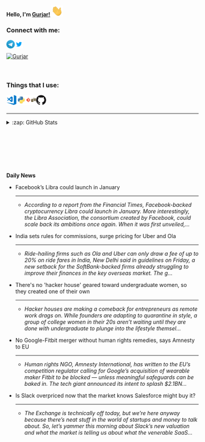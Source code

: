 #### Hello, I'm [Gurjar!](https://GurjarKing.github.io) <img src="https://raw.githubusercontent.com/ABSphreak/ABSphreak/master/gifs/Hi.gif" width="30px"></h2>


### Connect with me:

[<img align="left" alt="Gurjar | Telegram" width="22px" src="https://raw.githubusercontent.com/github/explore/80688e429a7d4ef2fca1e82350fe8e3517d3494d/topics/telegram/telegram.png" />][Telegram]
[<img align="left" alt="Gurjar | Twitter" width="22px" src="https://raw.githubusercontent.com/github/explore/80688e429a7d4ef2fca1e82350fe8e3517d3494d/topics/twitter/twitter.png" />][Twitter]
<br >
<br >
<a href="https://github.com/GurjarKing"><img src="https://komarev.com/ghpvc/?username=GurjarKing" alt="Gurjar" /></a> <br />
<br />
<br />
<!-- <br >

![](https://visitor-badge.glitch.me/badge?page_id=GurjarKing)

<br /> -->

### Things that I use:

[<img align="left" alt="Visual Studio Code" width="26px" src="https://raw.githubusercontent.com/github/explore/80688e429a7d4ef2fca1e82350fe8e3517d3494d/topics/visual-studio-code/visual-studio-code.png" />][VSCode]
[<img align="left" alt="Python" width="26px" src="https://raw.githubusercontent.com/github/explore/80688e429a7d4ef2fca1e82350fe8e3517d3494d/topics/python/python.png" />][Python]
[<img align="left" alt="Git" width="26px" src="https://raw.githubusercontent.com/github/explore/80688e429a7d4ef2fca1e82350fe8e3517d3494d/topics/git/git.png" />][Git]
[<img align="left" alt="GitHub" width="26px" src="https://raw.githubusercontent.com/github/explore/78df643247d429f6cc873026c0622819ad797942/topics/github/github.png" />][Github]

<br />
<br />

---
<details>
  <summary>:zap: GitHub Stats</summary>

<img align="left" alt="Gurjar's Github Stats" src="https://github-readme-stats.vercel.app/api?username=GurjarKing&show_icons=true&hide_border=true&count_private=true&include_all_commit=true&theme=algolia" />

</details>

<!-- ### 🔔 My latest tweet
<a href="https://twitter.com/Gurjar_King43" target="_blank">
	<img src="https://github.com/GurjarKing/GurjarKing/raw/master/tweet.png" width="70%" align="center" alt="Click to view on Twitter" title="My latest tweet, as an image"/>
</a> -->
<br>

<pre>

</pre>

<!-- **Quote of the hour:**

{qoth}

~ {qoth_author}
<pre>

</pre> -->
<br>
<pre>


</pre>
<strong>Daily News</strong>
  
  - Facebook’s Libra could launch in January
     <hr/>
     
      - *According to a report from the Financial Times, Facebook-backed cryptocurrency Libra could launch in January. More interestingly, the Libra Association, the consortium created by Facebook, could scale back its ambitions once again. When it was first unveiled,…*
     
  - India sets rules for commissions, surge pricing for Uber and Ola
      <hr/>
      
      - *Ride-hailing firms such as Ola and Uber can only draw a fee of up to 20% on ride fares in India, New Delhi said in guidelines on Friday, a new setback for the SoftBank-backed firms already struggling to improve their finances in the key overseas market. The g…*
      
  - There's no 'hacker house' geared toward undergraduate women, so they created one of their own
      <hr/>
      
      - *Hacker houses are making a comeback for entrepreneurs as remote work drags on. While founders are adapting to quarantine in style, a group of college women in their 20s aren’t waiting until they are done with undergraduate to plunge into the lifestyle themsel…*
      
  - No Google-Fitbit merger without human rights remedies, says Amnesty to EU
      <hr/>
      
      - *Human rights NGO, Amnesty International, has written to the EU’s competition regulator calling for Google’s acquisition of wearable maker Fitbit to be blocked — unless meaningful safeguards can be baked in. The tech giant announced its intent to splash $2.1BN…*
       
  - Is Slack overpriced now that the market knows Salesforce might buy it?
      <hr/>
       
       - *The Exchange is technically off today, but we’re here anyway because there’s neat stuff in the world of startups and money to talk about. So, let’s yammer this morning about Slack’s new valuation and what the market is telling us about what the venerable SaaS…*
      

<br />

[VSCode]: https://code.visualstudio.com/
[Python]: https://www.python.org/
[Git]: https://git-scm.com/
[Github]: https://github.com/
[Telegram]: https://t.me/Gurjar_King/
[Twitter]: https://twitter.com/Gurjar_King43/
